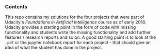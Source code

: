 ### Contents

This repo contains my solutions for the four projects that were part of Udacity's *Foundations in Artificial Intelligence* course as of early 2018. Udacity provides a starting point in the form of code with missing functionality and students write the missing functionality and add further features / research reports and so on. A good starting point is to look at the `.pdf` or the jupyter notebook report for each project - that should give an idea of what the student has done in the project. 
